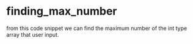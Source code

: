 # finding_max_number
from this code snippet we can find the maximum number of the int type array that user input.
